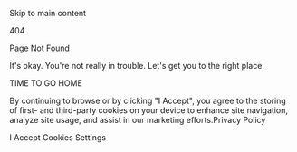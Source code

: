 Skip to main content

404

Page Not Found

It's okay. You're not really in trouble. Let's get you to the right place.

TIME TO GO HOME 

By continuing to browse or by clicking "I Accept", you agree to the storing of first- and third-party cookies on your device to enhance site navigation, analyze site usage, and assist in our marketing efforts.Privacy Policy

I Accept
Cookies Settings